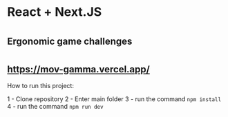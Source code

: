 # React + Next.JS
#
## Ergonomic game challenges
#
## https://mov-gamma.vercel.app/

How to run this project:

1 - Clone repository
2 - Enter main folder
3 - run the command `npm install`
4 - run the command `npm run dev`

